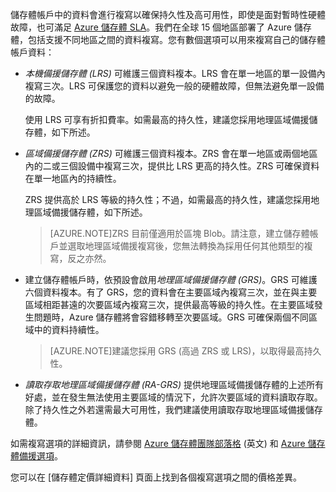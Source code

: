 儲存體帳戶中的資料會進行複寫以確保持久性及高可用性，即使是面對暫時性硬體故障，也可滿足 [Azure 儲存體 SLA](http://azure.microsoft.com/support/legal/sla/)。我們在全球 15 個地區部署了 Azure 儲存體，包括支援不同地區之間的資料複寫。您有數個選項可以用來複寫自己的儲存體帳戶資料：

- *本機備援儲存體 (LRS)* 可維護三個資料複本。LRS 會在單一地區的單一設備內複寫三次。LRS 可保護您的資料以避免一般的硬體故障，但無法避免單一設備的故障。

	使用 LRS 可享有折扣費率。如需最高的持久性，建議您採用地理區域備援儲存體，如下所述。

- *區域備援儲存體 (ZRS)* 可維護三個資料複本。ZRS 會在單一地區或兩個地區內的二或三個設備中複寫三次，提供比 LRS 更高的持久性。ZRS 可確保資料在單一地區內的持續性。
 
	ZRS 提供高於 LRS 等級的持久性；不過，如需最高的持久性，建議您採用地理區域備援儲存體，如下所述。

	> [AZURE.NOTE]ZRS 目前僅適用於區塊 Blob。請注意，建立儲存體帳戶並選取地理區域備援複寫後，您無法轉換為採用任何其他類型的複寫，反之亦然。

- 建立儲存體帳戶時，依預設會啟用*地理區域備援儲存體 (GRS)*。GRS 可維護六個資料複本。有了 GRS，您的資料會在主要區域內複寫三次，並在與主要區域相距甚遠的次要區域內複寫三次，提供最高等級的持久性。在主要區域發生問題時，Azure 儲存體將會容錯移轉至次要區域。GRS 可確保兩個不同區域中的資料持續性。

	> [AZURE.NOTE]建議您採用 GRS (高過 ZRS 或 LRS)，以取得最高持久性。

- *讀取存取地理區域備援儲存體 (RA-GRS)* 提供地理區域備援儲存體的上述所有好處，並在發生無法使用主要區域的情況下，允許次要區域的資料讀取存取。除了持久性之外若還需最大可用性，我們建議使用讀取存取地理區域備援儲存體。

如需複寫選項的詳細資訊，請參閱 [Azure 儲存體團隊部落格](http://blogs.msdn.com/b/windowsazurestorage/) (英文) 和 [Azure 儲存體備援選項](../articles/storage/storage-redundancy.md)。
	
您可以在 [儲存體定價詳細資料][](http://azure.microsoft.com/pricing/details/storage/) 頁面上找到各個複寫選項之間的價格差異。

<!--HONumber=52-->
